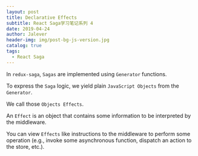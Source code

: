 ```yaml
---
layout: post
title: Declarative Effects
subtitle: React Saga学习笔记系列 4
date: 2019-04-24
author: Jalever
header-img: img/post-bg-js-version.jpg
catalog: true
tags:
  - React Saga
---
```


In `redux-saga`, `Sagas` are implemented using `Generator` functions.<br>

To express the `Saga` logic, we yield plain `JavaScript Objects` from the `Generator`.<br>

We call those `Objects Effects`.<br>

An `Effect` is an object that contains some information to be interpreted by the middleware.<br>

You can view `Effects` like instructions to the middleware to perform some operation (e.g., invoke some asynchronous function, dispatch an action to the store, etc.).
